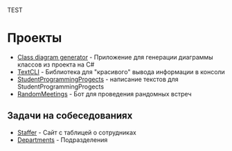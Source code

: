 TEST
# Проекты

- [Сlass diagram generator](./Projects/Class_diagram_generator.md) - Приложение для генерации диаграммы классов из проекта на C#
- [TextCLI](./Projects/TextCLI.md) - Библиотека для "красивого" вывода информации в консоли
- [StudentProgrammingProgects](Projects/StudentProgrammingProgects.md) - написание текстов для StudentProgrammingProgects
- [RandomMeetings](Projects/RandomMeetings.md) - Бот для проведения рандомных встреч

## Задачи на собеседованиях

- [Staffer](./Projects/Staffer.md) - Сайт с таблицей о сотрудниках
- [Departments](./Projects/Departments.md) - Подразделения
